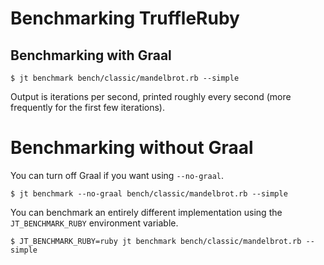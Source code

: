 # Benchmarking TruffleRuby

## Benchmarking with Graal

```
$ jt benchmark bench/classic/mandelbrot.rb --simple
```

Output is iterations per second, printed roughly every second (more frequently
for the first few iterations).

# Benchmarking without Graal

You can turn off Graal if you want using `--no-graal`.

```
$ jt benchmark --no-graal bench/classic/mandelbrot.rb --simple
```

You can benchmark an entirely different implementation using the
`JT_BENCHMARK_RUBY` environment variable.

```
$ JT_BENCHMARK_RUBY=ruby jt benchmark bench/classic/mandelbrot.rb --simple
```
